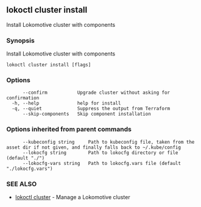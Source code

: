 ## lokoctl cluster install

Install Lokomotive cluster with components

### Synopsis

Install Lokomotive cluster with components

```
lokoctl cluster install [flags]
```

### Options

```
      --confirm           Upgrade cluster without asking for confirmation
  -h, --help              help for install
  -q, --quiet             Suppress the output from Terraform
      --skip-components   Skip component installation
```

### Options inherited from parent commands

```
      --kubeconfig string     Path to kubeconfig file, taken from the asset dir if not given, and finally falls back to ~/.kube/config
      --lokocfg string        Path to lokocfg directory or file (default "./")
      --lokocfg-vars string   Path to lokocfg.vars file (default "./lokocfg.vars")
```

### SEE ALSO

* [lokoctl cluster](lokoctl_cluster.md)	 - Manage a Lokomotive cluster

